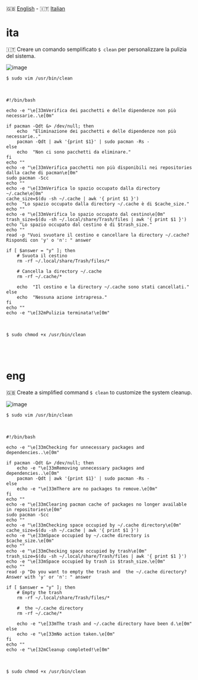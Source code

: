 🇬🇧 [English](#eng) - 🇮🇹 [Italian](#ita)


# ita

🇮🇹 Creare un comando semplificato `$ clean`  per personalizzare la pulizia del sistema.

![image](https://github.com/ArchItalia/site/assets/117321045/bf39f1e0-33b7-47d4-b984-fae2cdbe56f4)





`$ sudo vim /usr/bin/clean`

<br>

```
#!/bin/bash

echo -e "\e[33mVerifica dei pacchetti e delle dipendenze non più necessarie..\e[0m"

if pacman -Qdt &> /dev/null; then
    echo  "Eliminazione dei pacchetti e delle dipendenze non più necessarie.."
    pacman -Qdt | awk '{print $1}' | sudo pacman -Rs -
else
    echo  "Non ci sono pacchetti da eliminare."
fi
echo ""
echo -e "\e[33mVerifica pacchetti non più disponibili nei repositories dalla cache di pacman\e[0m"
sudo pacman -Scc 
echo ""
echo -e "\e[33mVerifica lo spazio occupato dalla directory ~/.cache\e[0m"
cache_size=$(du -sh ~/.cache | awk '{ print $1 }')
echo  "Lo spazio occupato dalla directory ~/.cache è di $cache_size."
echo ""
echo -e "\e[33mVerifica lo spazio occupato dal cestino\e[0m"
trash_size=$(du -sh ~/.local/share/Trash/files | awk '{ print $1 }')
echo "Lo spazio occupato dal cestino è di $trash_size."
echo ""
read -p "Vuoi svuotare il cestino e cancellare la directory ~/.cache? Rispondi con 'y' o 'n': " answer

if [ $answer = "y" ]; then
    # Svuota il cestino
    rm -rf ~/.local/share/Trash/files/*

    # Cancella la directory ~/.cache
    rm -rf ~/.cache/*

    echo  "Il cestino e la directory ~/.cache sono stati cancellati."
else
    echo  "Nessuna azione intrapresa."
fi
echo ""
echo -e "\e[32mPulizia terminata!\e[0m"
```
<br>

`$ sudo chmod +x /usr/bin/clean`

<br><br>

# eng

🇬🇧 Create a simplified command `$ clean` to customize the system cleanup.

![image](https://github.com/ArchItalia/site/assets/117321045/ab9d9d0f-fe73-466a-8d51-86e6cac1e212)


`$ sudo vim /usr/bin/clean`

<br>

```
#!/bin/bash

echo -e "\e[33mChecking for unnecessary packages and dependencies..\e[0m"

if pacman -Qdt &> /dev/null; then
    echo -e "\e[33mRemoving unnecessary packages and dependencies..\e[0m"
    pacman -Qdt | awk '{print $1}' | sudo pacman -Rs -
else
    echo -e "\e[33mThere are no packages to remove.\e[0m"
fi
echo ""
echo -e "\e[33mClearing pacman cache of packages no longer available in repositories\e[0m"
sudo pacman -Scc 
echo ""
echo -e "\e[33mChecking space occupied by ~/.cache directory\e[0m"
cache_size=$(du -sh ~/.cache | awk '{ print $1 }')
echo -e "\e[33mSpace occupied by ~/.cache directory is $cache_size.\e[0m"
echo ""
echo -e "\e[33mChecking space occupied by trash\e[0m"
trash_size=$(du -sh ~/.local/share/Trash/files | awk '{ print $1 }')
echo -e "\e[33mSpace occupied by trash is $trash_size.\e[0m"
echo ""
read -p "Do you want to empty the trash and  the ~/.cache directory? Answer with 'y' or 'n': " answer

if [ $answer = "y" ]; then
    # Empty the trash
    rm -rf ~/.local/share/Trash/files/*

    #  the ~/.cache directory
    rm -rf ~/.cache/*

    echo -e "\e[33mThe trash and ~/.cache directory have been d.\e[0m"
else
    echo -e "\e[33mNo action taken.\e[0m"
fi
echo ""
echo -e "\e[32mCleanup completed!\e[0m"
```
<br>

`$ sudo chmod +x /usr/bin/clean`
